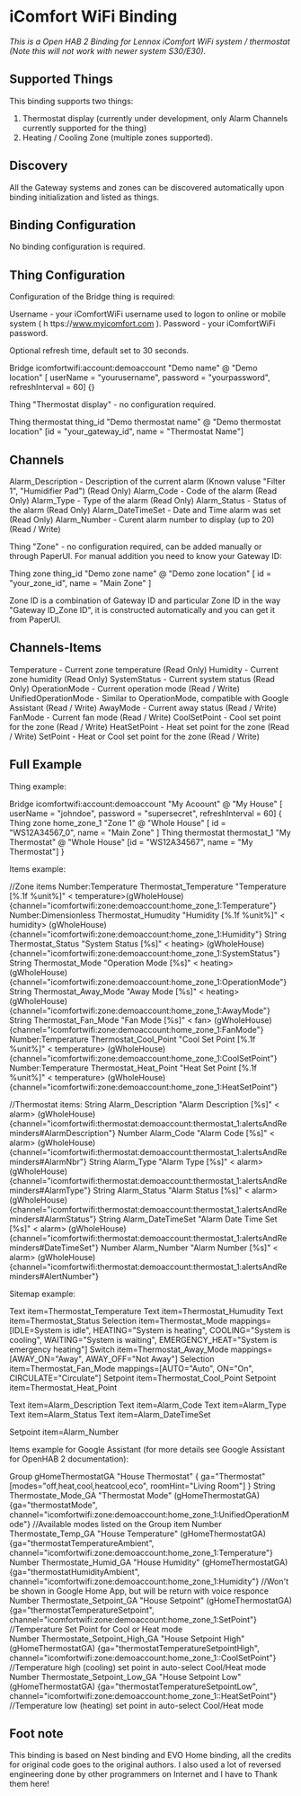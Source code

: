 # iComfort WiFi Binding

_This is a Open HAB 2 Binding for Lennox iComfort WiFi system / thermostat (Note this will not work with newer system S30/E30)._

## Supported Things

This binding supports two things:

1. Thermostat display (currently under development, only Alarm Channels currently supported for the thing)
2. Heating / Cooling Zone (multiple zones supported).

## Discovery

All the Gateway systems and zones can be discovered automatically upon binding initialization and listed as things.

## Binding Configuration

No binding configuration is required.

## Thing Configuration

Configuration of the Bridge thing is required:

Username - your iComfortWiFi username used to logon to online or mobile system ( h ttps://www.myicomfort.com ).
Password - your iComfortWiFi password.

Optional refresh time, default set to 30 seconds.

Bridge icomfortwifi:account:demoaccount "Demo name" @ "Demo location" [ userName = "yourusername", password = "yourpassword", refreshInterval = 60] {}

Thing "Thermostat display" - no configuration required.

Thing thermostat thing_id "Demo thermostat name" @ "Demo thermostat location" [id = "your_gateway_id", name = "Thermostat Name"]

## Channels

Alarm_Description - Description of the current alarm (Known valuse "Filter 1", "Humidifier Pad") (Read Only)
Alarm_Code - Code of the alarm (Read Only)
Alarm_Type - Type of the alarm (Read Only)
Alarm_Status - Status of the alarm (Read Only)
Alarm_DateTimeSet - Date and Time alarm was set (Read Only)
Alarm_Number - Curent alarm number to display (up to 20) (Read / Write)

Thing "Zone" - no configuration required, can be added manually or through PaperUI.
For manual addition you need to know your Gateway ID:

Thing zone thing_id "Demo zone name" @ "Demo zone location" [ id = "your_zone_id", name = "Main Zone" ]

Zone ID is a combination of Gateway ID and particular Zone ID in the way "Gateway ID_Zone ID", it is constructed automatically and you can get it from PaperUI.

## Channels-Items

Temperature - Current zone temperature (Read Only)
Humidity - Current zone humidity (Read Only)
SystemStatus - Current system status (Read Only)
OperationMode - Current operation mode (Read / Write)
UnifiedOperationMode - Similar to OperationMode, compatible with Google Assistant (Read / Write)
AwayMode - Current away status (Read / Write)
FanMode - Current fan mode (Read / Write)
CoolSetPoint - Cool set point for the zone (Read / Write)
HeatSetPoint - Heat set point for the zone (Read / Write)
SetPoint - Heat or Cool set point for the zone (Read / Write)

## Full Example

Thing example:

Bridge icomfortwifi:account:demoaccount "My Acoount" @ "My House" [ userName = "johndoe", password = "supersecret", refreshInterval = 60] {
    Thing zone home_zone_1 "Zone 1" @ "Whole House" [ id = "WS12A34567_0", name = "Main Zone" ]
    Thing thermostat thermostat_1 "My Thermostat" @ "Whole House" [id = "WS12A34567", name = "My Thermostat"]
}

Items example:

//Zone items
Number:Temperature Thermostat_Temperature "Temperature [%.1f %unit%]" < temperature>(gWholeHouse) {channel="icomfortwifi:zone:demoaccount:home_zone_1:Temperature"}
Number:Dimensionless Thermostat_Humudity "Humidity [%.1f %unit%]" < humidity> (gWholeHouse) {channel="icomfortwifi:zone:demoaccount:home_zone_1:Humidity"}
String Thermostat_Status "System Status [%s]" < heating> (gWholeHouse) {channel="icomfortwifi:zone:demoaccount:home_zone_1:SystemStatus"}
String Thermostat_Mode "Operation Mode [%s]" < heating> (gWholeHouse) {channel="icomfortwifi:zone:demoaccount:home_zone_1:OperationMode"}
String Thermostat_Away_Mode "Away Mode [%s]" < heating> (gWholeHouse) {channel="icomfortwifi:zone:demoaccount:home_zone_1:AwayMode"}
String Thermostat_Fan_Mode "Fan Mode [%s]" < fan> (gWholeHouse) {channel="icomfortwifi:zone:demoaccount:home_zone_1:FanMode"}
Number:Temperature Thermostat_Cool_Point    "Cool Set Point [%.1f %unit%]" < temperature> (gWholeHouse) {channel="icomfortwifi:zone:demoaccount:home_zone_1:CoolSetPoint"}
Number:Temperature Thermostat_Heat_Point    "Heat Set Point [%.1f %unit%]" < temperature> (gWholeHouse) {channel="icomfortwifi:zone:demoaccount:home_zone_1:HeatSetPoint"}

//Thermostat items:
String Alarm_Description "Alarm Description [%s]" < alarm> (gWholeHouse) {channel="icomfortwifi:thermostat:demoaccount:thermostat_1:alertsAndReminders#AlarmDescription"}
Number Alarm_Code "Alarm Code [%s]" < alarm> (gWholeHouse) {channel="icomfortwifi:thermostat:demoaccount:thermostat_1:alertsAndReminders#AlarmNbr"}
String Alarm_Type "Alarm Type [%s]" < alarm> (gWholeHouse) {channel="icomfortwifi:thermostat:demoaccount:thermostat_1:alertsAndReminders#AlarmType"}
String Alarm_Status "Alarm Status [%s]" < alarm> (gWholeHouse) {channel="icomfortwifi:thermostat:demoaccount:thermostat_1:alertsAndReminders#AlarmStatus"}
String Alarm_DateTimeSet "Alarm Date Time Set [%s]" < alarm> (gWholeHouse) {channel="icomfortwifi:thermostat:demoaccount:thermostat_1:alertsAndReminders#DateTimeSet"}
Number Alarm_Number "Alarm Number [%s]" < alarm> (gWholeHouse) {channel="icomfortwifi:thermostat:demoaccount:thermostat_1:alertsAndReminders#AlertNumber"}

Sitemap example:

Text item=Thermostat_Temperature
Text item=Thermostat_Humudity
Text item=Thermostat_Status
Selection  item=Thermostat_Mode mappings=[IDLE=System is idle", HEATING="System is heating", COOLING="System is cooling", WAITING="System is waiting", EMERGENCY_HEAT="System is emergency heating"]
Switch item=Thermostat_Away_Mode mappings=[AWAY_ON="Away", AWAY_OFF="Not Away"]
Selection  item=Thermostat_Fan_Mode mappings=[AUTO="Auto", ON="On", CIRCULATE="Circulate"]
Setpoint item=Thermostat_Cool_Point
Setpoint item=Thermostat_Heat_Point

Text item=Alarm_Description
Text item=Alarm_Code
Text item=Alarm_Type
Text item=Alarm_Status
Text item=Alarm_DateTimeSet

Setpoint item=Alarm_Number

Items example for Google Assistant (for more details see Google Assistant for OpenHAB 2 documentation):

Group gHomeThermostatGA "House Thermostat" { ga="Thermostat" [modes="off,heat,cool,heatcool,eco", roomHint="Living Room"] }
  String Thermostate_Mode_GA "Thermostat Mode" (gHomeThermostatGA) {ga="thermostatMode", channel="icomfortwifi:zone:demoaccount:home_zone_1:UnifiedOperationMode"} //Available modes listed on the Group item
  Number Thermostate_Temp_GA "House Temperature" (gHomeThermostatGA) {ga="thermostatTemperatureAmbient", channel="icomfortwifi:zone:demoaccount:home_zone_1:Temperature"}
  Number Thermostate_Humid_GA "House Humidity" (gHomeThermostatGA) {ga="thermostatHumidityAmbient", channel="icomfortwifi:zone:demoaccount:home_zone_1:Humidity"} //Won't be shown in Google Home App, but will be return with voice responce
  Number Thermostate_Setpoint_GA "House Setpoint" (gHomeThermostatGA) {ga="thermostatTemperatureSetpoint", channel="icomfortwifi:zone:demoaccount:home_zone_1:SetPoint"} //Temperature Set Point for Cool or Heat mode  
  Number Thermostate_Setpoint_High_GA "House Setpoint High" (gHomeThermostatGA) {ga="thermostatTemperatureSetpointHigh", channel="icomfortwifi:zone:demoaccount:home_zone_1::CoolSetPoint"} //Temperature high (cooling) set point in auto-select Cool/Heat mode
  Number Thermostate_Setpoint_Low_GA "House Setpoint Low" (gHomeThermostatGA) {ga="thermostatTemperatureSetpointLow", channel="icomfortwifi:zone:demoaccount:home_zone_1::HeatSetPoint"} //Temperature low (heating) set point in auto-select Cool/Heat mode

## Foot note

This binding is based on Nest binding and EVO Home binding, all the credits for original code goes to the original authors.
I also used a lot of reversed engineering done by other programmers on Internet and I have to Thank them here!
